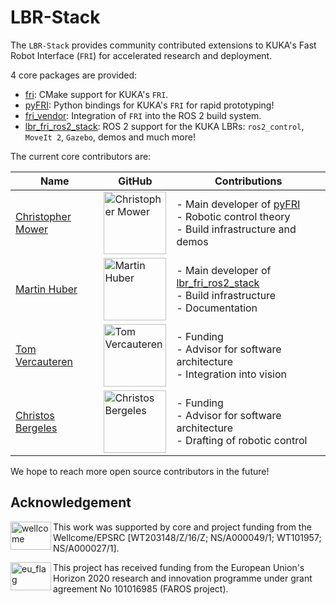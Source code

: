 # LBR-Stack
The `LBR-Stack` provides community contributed extensions to KUKA's Fast Robot Interface (`FRI`) for accelerated research and deployment.

4 core packages are provided:

- [fri](https://github.com/lbr-stack/fri): CMake support for KUKA's `FRI`.
- [pyFRI](https://github.com/lbr-stack/pyFRI): Python bindings for KUKA's `FRI` for rapid prototyping!
- [fri_vendor](https://github.com/lbr-stack/fri_vendor): Integration of `FRI` into the ROS 2 build system.
- [lbr_fri_ros2_stack](https://github.com/lbr-stack/lbr_fri_ros2_stack): ROS 2 support for the KUKA LBRs: `ros2_control`, `MoveIt 2`, `Gazebo`, demos and much more!

The current core contributors are:

| Name | GitHub | Contributions |
| ---- | ------ | ------------- |
| [Christopher Mower](https://www.linkedin.com/in/christopher-mower-2044275a/) | <a href="https://github.com/cmower"><img src="https://avatars.githubusercontent.com/u/8171456?v=4" width="100px;" alt="Christopher Mower"/> | - Main developer of [pyFRI](https://github.com/lbr-stack/pyFRI) </br> - Robotic control theory </br> - Build infrastructure and demos |
| [Martin Huber](https://www.linkedin.com/in/mhubii/) | <a href="https://github.com/mhubii"><img src="https://avatars.githubusercontent.com/u/26366414?v=4" width="100px;" alt="Martin Huber"/> | - Main developer of [lbr_fri_ros2_stack](https://github.com/lbr-stack/lbr_fri_ros2_stack) </br> - Build infrastructure </br> - Documentation |
| [Tom Vercauteren](https://www.linkedin.com/in/tomvercauteren/) | <a href="https://github.com/tvercaut"><img src="https://avatars.githubusercontent.com/u/1614505?v=4" width="100px;" alt="Tom Vercauteren"/> | - Funding  </br> - Advisor for software architecture </br> - Integration into vision  |
| [Christos Bergeles](https://www.linkedin.com/in/christosbergeles/) | <a href="https://github.com/cbergeles"><img src="https://avatars.githubusercontent.com/u/1964044?v=4" width="100px;" alt="Christos Bergeles"/> | - Funding </br> - Advisor for software architecture </br> - Drafting of robotic control |

We hope to reach more open source contributors in the future!

## Acknowledgement
<img src="https://medicalengineering.org.uk/wp-content/themes/aalto-child/_assets/images/medicalengineering-logo.svg" alt="wellcome" height="45" width="65" align="left">

This work was supported by core and project funding from the Wellcome/EPSRC [WT203148/Z/16/Z; NS/A000049/1; WT101957; NS/A000027/1]. 

<img src="https://upload.wikimedia.org/wikipedia/commons/thumb/b/b7/Flag_of_Europe.svg/1920px-Flag_of_Europe.svg.png" alt="eu_flag" height="45" width="65" align="left" >

This project has received funding from the European Union's Horizon 2020 research and innovation programme under grant agreement No 101016985 (FAROS project).
